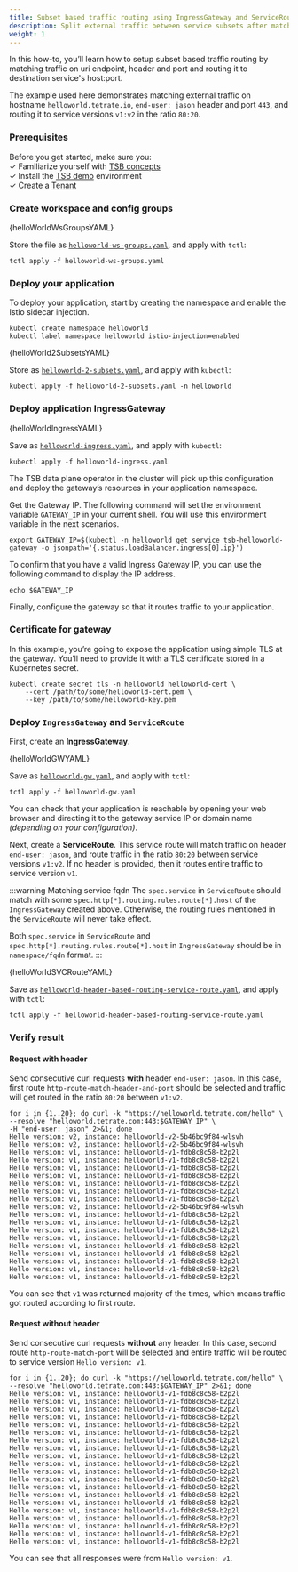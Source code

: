 ```yaml
---
title: Subset based traffic routing using IngressGateway and ServiceRoute
description: Split external traffic between service subsets after matching on URI, header and port at application ingress.
weight: 1
---
```


In this how-to, you’ll learn how to setup subset based traffic routing by matching traffic on
uri endpoint, header and port and routing it to destination service's host:port.

The example used here demonstrates matching external traffic on hostname `helloworld.tetrate.io`, `end-user: jason` header
and port `443`, and routing it to service versions `v1:v2` in the ratio `80:20`.

### Prerequisites

Before you get started, make sure you: <br />
✓ Familiarize yourself with [TSB concepts](../../concepts/toc) <br />
✓ Install the [TSB demo](../../setup/self_managed/demo-installation) environment <br />
✓ Create a [Tenant](../../quickstart/tenant) <br />

### Create workspace and config groups

<CodeBlock className="language-yaml">
  {helloWorldWsGroupsYAML}
</CodeBlock>

Store the file as [`helloworld-ws-groups.yaml`](../../assets/howto/helloworld-ws-groups.yaml), and apply with `tctl`:

```bash{promptUser: alice}
tctl apply -f helloworld-ws-groups.yaml
```

### Deploy your application

To deploy your application, start by creating the namespace and enable the Istio sidecar injection.

```bash{promptUser: alice}
kubectl create namespace helloworld
kubectl label namespace helloworld istio-injection=enabled
```

<CodeBlock className="language-yaml">
  {helloWorld2SubsetsYAML}
</CodeBlock>

Store as [`helloworld-2-subsets.yaml`](../../assets/howto/helloworld-2-subsets.yaml), and apply with `kubectl`:

```bash{promptUser: alice}
kubectl apply -f helloworld-2-subsets.yaml -n helloworld
```

### Deploy application IngressGateway

<CodeBlock className="language-yaml">
  {helloWorldIngressYAML}
</CodeBlock>

Save as [`helloworld-ingress.yaml`](../../assets/howto/helloworld-ingress.yaml), and apply with `kubectl`:

```bash{promptUser: alice}
kubectl apply -f helloworld-ingress.yaml
```

The TSB data plane operator in the cluster will pick up this configuration and deploy the gateway’s resources
in your application namespace.

Get the Gateway IP. The following command will set the environment variable `GATEWAY_IP` in your current shell.
You will use this environment variable in the next scenarios.

```bash{promptUser: alice}
export GATEWAY_IP=$(kubectl -n helloworld get service tsb-helloworld-gateway -o jsonpath='{.status.loadBalancer.ingress[0].ip}')
```

To confirm that you have a valid Ingress Gateway IP, you can use the following command to display the IP address.

```bash{promptUser: alice}
echo $GATEWAY_IP
```

Finally, configure the gateway so that it routes traffic to your application.

### Certificate for gateway

In this example, you’re going to expose the application using simple TLS at the gateway. You’ll need to provide
it with a TLS certificate stored in a Kubernetes secret.

```bash{promptUser: alice}{outputLines: 2-3}
kubectl create secret tls -n helloworld helloworld-cert \
    --cert /path/to/some/helloworld-cert.pem \
    --key /path/to/some/helloworld-key.pem
```

### Deploy `IngressGateway` and `ServiceRoute`

First, create an **IngressGateway**.

<CodeBlock className="language-yaml">
  {helloWorldGWYAML}
</CodeBlock>

Save as [`helloworld-gw.yaml`](../../assets/howto/helloworld-gw.yaml), and apply with `tctl`:
```bash{promptUser: alice}
tctl apply -f helloworld-gw.yaml
```

You can check that your application is reachable by opening your web browser and directing it to the gateway service IP
or domain name *(depending on your configuration)*.

Next, create a **ServiceRoute**. This service route will match traffic on header `end-user: jason`, and
route traffic in the ratio `80:20` between service versions `v1:v2`. If no header is provided, then it routes entire
traffic to service version `v1`.

:::warning Matching service fqdn
The `spec.service` in `ServiceRoute` should match with some `spec.http[*].routing.rules.route[*].host` of the
`IngressGateway` created above. Otherwise, the routing rules mentioned in the `ServiceRoute` will never take effect.

Both `spec.service` in `ServiceRoute` and `spec.http[*].routing.rules.route[*].host` in `IngressGateway` should be in `namespace/fqdn` format.
:::

<CodeBlock className="language-yaml">
  {helloWorldSVCRouteYAML}
</CodeBlock>

Save as [`helloworld-header-based-routing-service-route.yaml`](../../assets/howto/helloworld-header-based-routing-service-route.yaml),
and apply with `tctl`:
```bash{promptUser: alice}
tctl apply -f helloworld-header-based-routing-service-route.yaml
```

### Verify result

#### Request with header

Send consecutive curl requests **with** header `end-user: jason`. In this case, first route `http-route-match-header-and-port`
should be selected and traffic will get routed in the ratio `80:20` between `v1:v2`.

```bash{promptUser: alice}
for i in {1..20}; do curl -k "https://helloworld.tetrate.com/hello" \
--resolve "helloworld.tetrate.com:443:$GATEWAY_IP" \
-H "end-user: jason" 2>&1; done
Hello version: v2, instance: helloworld-v2-5b46bc9f84-wlsvh
Hello version: v2, instance: helloworld-v2-5b46bc9f84-wlsvh
Hello version: v1, instance: helloworld-v1-fdb8c8c58-b2p2l
Hello version: v1, instance: helloworld-v1-fdb8c8c58-b2p2l
Hello version: v1, instance: helloworld-v1-fdb8c8c58-b2p2l
Hello version: v1, instance: helloworld-v1-fdb8c8c58-b2p2l
Hello version: v1, instance: helloworld-v1-fdb8c8c58-b2p2l
Hello version: v1, instance: helloworld-v1-fdb8c8c58-b2p2l
Hello version: v1, instance: helloworld-v1-fdb8c8c58-b2p2l
Hello version: v2, instance: helloworld-v2-5b46bc9f84-wlsvh
Hello version: v1, instance: helloworld-v1-fdb8c8c58-b2p2l
Hello version: v1, instance: helloworld-v1-fdb8c8c58-b2p2l
Hello version: v1, instance: helloworld-v1-fdb8c8c58-b2p2l
Hello version: v1, instance: helloworld-v1-fdb8c8c58-b2p2l
Hello version: v1, instance: helloworld-v1-fdb8c8c58-b2p2l
Hello version: v1, instance: helloworld-v1-fdb8c8c58-b2p2l
Hello version: v1, instance: helloworld-v1-fdb8c8c58-b2p2l
Hello version: v1, instance: helloworld-v1-fdb8c8c58-b2p2l
Hello version: v1, instance: helloworld-v1-fdb8c8c58-b2p2l
```

You can see that `v1` was returned majority of the times, which means traffic got routed according to first route.

#### Request without header

Send consecutive curl requests **without** any header. In this case, second route `http-route-match-port` will be
selected and entire traffic will be routed to service version `Hello version: v1`.

```bash{promptUser: alice}
for i in {1..20}; do curl -k "https://helloworld.tetrate.com/hello" \
--resolve "helloworld.tetrate.com:443:$GATEWAY_IP" 2>&1; done
Hello version: v1, instance: helloworld-v1-fdb8c8c58-b2p2l
Hello version: v1, instance: helloworld-v1-fdb8c8c58-b2p2l
Hello version: v1, instance: helloworld-v1-fdb8c8c58-b2p2l
Hello version: v1, instance: helloworld-v1-fdb8c8c58-b2p2l
Hello version: v1, instance: helloworld-v1-fdb8c8c58-b2p2l
Hello version: v1, instance: helloworld-v1-fdb8c8c58-b2p2l
Hello version: v1, instance: helloworld-v1-fdb8c8c58-b2p2l
Hello version: v1, instance: helloworld-v1-fdb8c8c58-b2p2l
Hello version: v1, instance: helloworld-v1-fdb8c8c58-b2p2l
Hello version: v1, instance: helloworld-v1-fdb8c8c58-b2p2l
Hello version: v1, instance: helloworld-v1-fdb8c8c58-b2p2l
Hello version: v1, instance: helloworld-v1-fdb8c8c58-b2p2l
Hello version: v1, instance: helloworld-v1-fdb8c8c58-b2p2l
Hello version: v1, instance: helloworld-v1-fdb8c8c58-b2p2l
Hello version: v1, instance: helloworld-v1-fdb8c8c58-b2p2l
Hello version: v1, instance: helloworld-v1-fdb8c8c58-b2p2l
Hello version: v1, instance: helloworld-v1-fdb8c8c58-b2p2l
Hello version: v1, instance: helloworld-v1-fdb8c8c58-b2p2l
Hello version: v1, instance: helloworld-v1-fdb8c8c58-b2p2l
Hello version: v1, instance: helloworld-v1-fdb8c8c58-b2p2l
```

You can see that all responses were from `Hello version: v1`.
